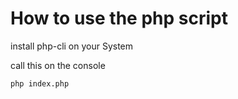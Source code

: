 How to use the php script
=========================

install php-cli on your System

call this on the console

    php index.php

